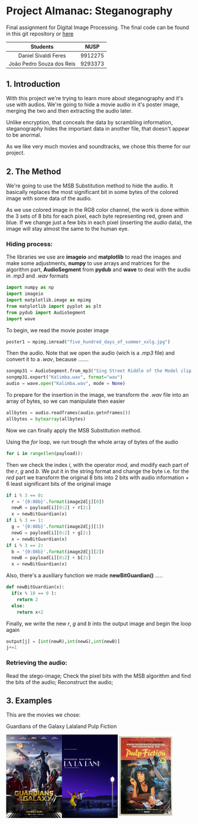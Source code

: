 # Project Almanac: Steganography

Final assignment for Digital Image Processing. The final code can be found in this git repository or [here](code.py)

| Students                  | NUSP    | 
|:-------------------------:|:-------:| 
| Daniel Sivaldi Feres      | 9912275 |
| João Pedro Souza dos Reis | 9293373 |


## 1. Introduction

With this project we're trying to learn more about steganography and it's use with audios. We're going to hide a movie audio in it's poster image, merging the two and then extracting the audio later. 
  
Unlike encryption, that conceals the data by scrambling information, steganography hides the important data in another file, that doesn't appear to be anormal.
  
As we like very much movies and soundtracks, we chose this theme for our project.
  
## 2. The Method
 
We're going to use the MSB Substitution method to hide the audio. It basically replaces the most significant bit in some bytes of the colored image with some data of the audio. 

As we use colored image in the RGB color channel, the work is done within the 3 sets of 8 bits for each pixel, each byte representing red, green and blue. If we change just a few bits in each pixel (inserting the audio data), the image will stay almost the same to the human eye.
 
 
### Hiding process:

The libraries we use are __imageio__ and __matplotlib__ to read the images and make some adjustments, __numpy__ to use arrays and matrices for the algorithm part, __AudioSegment__ from __pydub__ and __wave__ to deal with the audio in _.mp3_ and _.wav_ formats

```python
import numpy as np
import imageio
import matplotlib.image as mpimg
from matplotlib import pyplot as plt
from pydub import AudioSegment
import wave
```

To begin, we read the movie poster image

```python
poster1 = mpimg.imread("five_hundred_days_of_summer_xxlg.jpg")
```

Then the audio. Note that we open the audio (wich is a _.mp3_ file) and convert it to a _.wav_, because .......

```python
songmp31 = AudioSegment.from_mp3("Sing Street Riddle of the Model clip - in cinemas May 20.mp3")
songmp31.export("Kalimba.wav", format="wav")
audio = wave.open("Kalimba.wav", mode = None)
```

To prepare for the insertion in the image, we transform the _.wav_ file into an array of bytes, so we can manipulate then easier

```python
allbytes = audio.readframes(audio.getnframes())
allbytes = bytearray(allbytes)
```

Now we can finally apply the MSB Substitution method.

Using the _for_ loop, we run trough the whole array of bytes of the audio

```python
for i in range(len(payload)):
```

Then we check the index _i_, with the operator _mod_, and modify each part of the _r_, _g_ and _b_. We put it in the string format and change the byte i.e. for the _red_ part we transform the original 8 bits into 2 bits with audio information + 6 least significant bits of the original image

```python
if i % 3 == 0:
  r = '{0:08b}'.format(image2d[j][0])
  newR = payload[i][0:2] + r[2:]
  x = newBitGuardian(x)
if i % 3 == 1:
  g = '{0:08b}'.format(image2d[j][1])
  newG = payload[i][0:2] + g[2:]
  x = newBitGuardian(x)
if i % 3 == 2:
  b = '{0:08b}'.format(image2d[j][2])
  newB = payload[i][0:2] + b[2:]
  x = newBitGuardian(x)
```

Also, there's a auxiliary function we made __newBitGuardian()__ .....

```python
def newBitGuardian(x):
  if(x % 10 == 0 ):
    return 2
  else:
    return x+2
```

Finally, we write the new _r_, _g_ and _b_ into the output image and begin the loop again

```python
output[j] = [int(newR),int(newG),int(newB)]
j+=1
```

### Retrieving the audio:

 Read the stego-image; 
 Check the pixel bits with the MSB algorithm and find the bits of the audio;
 Reconstruct the audio;


## 3. Examples

This are the movies we chose:

Guardians of the Galaxy                    Lalaland                    Pulp Fiction

<a href="url"><img src="https://github.com/danisivaldi/pdi/blob/master/guardiansofthegalaxy.jpg" align="left" height="30%" width="30%" ></a>
<a href="url"><img src="https://github.com/danisivaldi/pdi/blob/master/lalaland.jpg" align="left" height="30%" width="30%" ></a>
<a href="url"><img src="https://github.com/danisivaldi/pdi/blob/master/pulpfiction.jpg" align="left" height="30%" width="30%" ></a>
